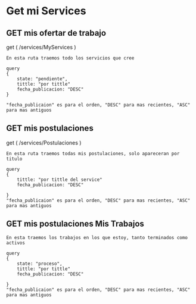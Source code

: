 # Get mi Services

## GET mis ofertar de trabajo

get ( /services/MyServices )
```
En esta ruta traemos todo los servicios que cree

query
{
    state: "pendiente",
    tittle: "por tittle"
    fecha_publicacion: "DESC"
}

"fecha_publicaion" es para el orden, "DESC" para mas recientes, "ASC" para mas antiguos
```

## GET mis postulaciones

get ( /services/Postulaciones )
```
En esta ruta traemos todas mis postulaciones, solo apareceran por titulo

query
{
    tittle: "por tittle del service"
    fecha_publicacion: "DESC"

}
"fecha_publicaion" es para el orden, "DESC" para mas recientes, "ASC" para mas antiguos

```

## GET mis postulaciones Mis Trabajos

```
En esta traemos los trabajos en los que estoy, tanto terminados como activos

query
{
    state: "proceso",
    tittle: "por tittle"
    fecha_publicacion: "DESC"

}
"fecha_publicaion" es para el orden, "DESC" para mas recientes, "ASC" para mas antiguos

```